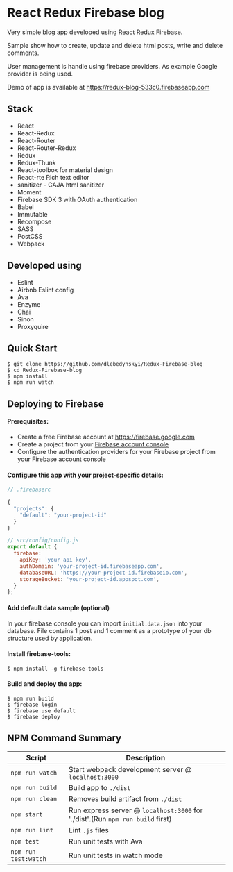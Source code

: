 # React Redux Firebase blog

Very simple blog app developed using React Redux Firebase.  

Sample show how to create, update and delete html posts, write and delete comments.    

User management is handle using firebase providers. As example Google provider is being used.

Demo of app is available at https://redux-blog-533c0.firebaseapp.com

## Stack

- React
- React-Redux
- React-Router
- React-Router-Redux
- Redux
- Redux-Thunk
- React-toolbox for material design
- React-rte  Rich text editor
- sanitizer - CAJA html sanitizer
- Moment
- Firebase SDK 3 with OAuth authentication
- Babel
- Immutable
- Recompose
- SASS
- PostCSS
- Webpack

## Developed using
- Eslint
- Airbnb Eslint config
- Ava
- Enzyme
- Chai
- Sinon
- Proxyquire

## Quick Start
```shell
$ git clone https://github.com/dlebedynskyi/Redux-Firebase-blog
$ cd Redux-Firebase-blog
$ npm install
$ npm run watch
```

## Deploying to Firebase
#### Prerequisites:
- Create a free Firebase account at https://firebase.google.com
- Create a project from your [Firebase account console](https://console.firebase.google.com)
- Configure the authentication providers for your Firebase project from your Firebase account console

#### Configure this app with your project-specific details:
```javascript
// .firebaserc

{
  "projects": {
    "default": "your-project-id"
  }
}
```
```javascript
// src/config/config.js
export default {
  firebase:
    apiKey: 'your api key',
    authDomain: 'your-project-id.firebaseapp.com',
    databaseURL: 'https://your-project-id.firebaseio.com',
    storageBucket: 'your-project-id.appspot.com',
  }
};
```
#### Add default data sample (optional)
In your firebase console you can import `initial.data.json` into your database. File contains 1 post and 1 comment as a prototype of your db structure used by application.

#### Install firebase-tools:
```shell
$ npm install -g firebase-tools
```

#### Build and deploy the app:
```shell
$ npm run build
$ firebase login
$ firebase use default
$ firebase deploy
```


NPM Command Summary
-------------------

|Script|Description|
|---|---|
|`npm run watch`|Start webpack development server @ `localhost:3000`|
|`npm run build`|Build app to `./dist`|
|`npm run clean`|Removes build artifact from `./dist`|
|`npm start`|Run express server  @ `localhost:3000` for './dist'.(Run `npm run build` first)|
|`npm run lint`|Lint `.js` files|
|`npm test`|Run unit tests with Ava|
|`npm run test:watch`|Run unit tests in watch mode|
